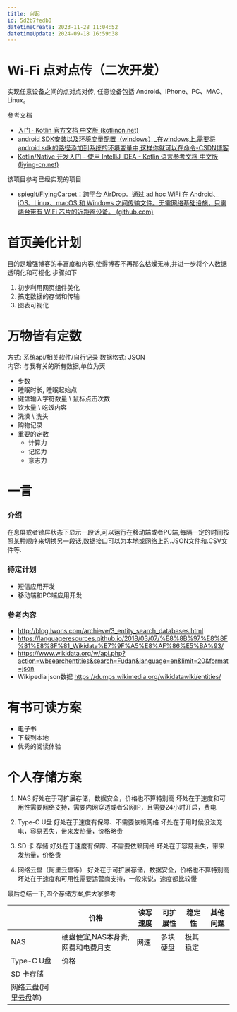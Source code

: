 ```yaml
---
title: 兴起
id: 5d2b7fedb0
datetimeCreate: 2023-11-28 11:04:52
datetimeUpdate: 2024-09-18 16:59:38
---
```

# Wi-Fi 点对点传（二次开发）

实现任意设备之间的点对点对传, 任意设备包括 Android、IPhone、PC、MAC、Linux。

参考文档
- [入门 · Kotlin 官方文档 中文版 (kotlincn.net)](https://book.kotlincn.net/text/getting-started.html)
-  [android SDK安装以及环境变量配置（windows）_在windows上,需要将android sdk的路径添加到系统的环境变量中,这样你就可以在命令-CSDN博客](https://blog.csdn.net/zeternityyt/article/details/79655150)
- [Kotlin/Native 开发入门 - 使用 IntelliJ IDEA - Kotlin 语言参考文档 中文版 (liying-cn.net)](https://kotlin.liying-cn.net/docs/reference_zh/native/native-get-started.html)

该项目参考已经实现的项目
- [spieglt/FlyingCarpet：跨平台 AirDrop。通过 ad hoc WiFi 在 Android、iOS、Linux、macOS 和 Windows 之间传输文件。无需网络基础设施，只需两台带有 WiFi 芯片的近距离设备。 (github.com)](https://github.com/spieglt/flyingcarpet)

# 首页美化计划
目的是增强博客的丰富度和内容,使得博客不再那么枯燥无味,并进一步将个人数据透明化和可视化
步骤如下
1. 初步利用网页组件美化
2. 搞定数据的存储和传输
3. 图表可视化
# 万物皆有定数
方式:  系统api/相关软件/自行记录
数据格式: JSON  
内容: 与我有关的所有数据,单位为天
- 步数
- 睡眠时长, 睡眠起始点
- 键盘输入字符数量 \ 鼠标点击次数
- 饮水量 \ 吃饭内容
- 洗澡 \ 洗头 
- 购物记录
- 重要的定数
	- 计算力
	- 记忆力
	- 意志力

# 一言
### 介绍
在息屏或者锁屏状态下显示一段话,可以运行在移动端或者PC端,每隔一定的时间按照某种顺序来切换另一段话,数据接口可以为本地或网络上的.JSON文件和.CSV文件等.

### 待定计划
- 短信应用开发
- 移动端和PC端应用开发
### 参考内容
- http://blog.lwons.com/archieve/3_entity_search_databases.html
- https://languageresources.github.io/2018/03/07/%E8%8B%97%E8%8F%81%E8%8F%81_Wikidata%E7%9F%A5%E8%AF%86%E5%BA%93/
- https://www.wikidata.org/w/api.php?action=wbsearchentities&search=Fudan&language=en&limit=20&format=json
- Wikipedia json数据 https://dumps.wikimedia.org/wikidatawiki/entities/


# 有书可读方案

- 电子书
- 下载到本地
- 优秀的阅读体验

# 个人存储方案

1. NAS 
	好处在于可扩展存储，数据安全，价格也不算特别高
	坏处在于速度和可用性需要网络支持，需要内网穿透或者公网IP，且需要24小时开启，费电

2. Type-C U盘
	好处在于速度有保障、不需要依赖网络
	坏处在于用时候没法充电，容易丢失，带来发热量，价格略贵

3. SD 卡 存储
	好处在于速度有保障、不需要依赖网络
	坏处在于容易丢失，带来发热量，价格贵

4. 网络云盘（阿里云盘等）
	好处在于可扩展存储，数据安全，价格也不算特别高
	坏处在于速度和可用性需要运营商支持，一般来说，速度都比较慢

最后总结一下,四个存储方案,供大家参考

|  | 价格 | 读写速度 | 可扩展性 | 稳定性 | 其他问题 | 
| --- | --- | --- | --- | --- | --- |
| NAS | 硬盘便宜,NAS本身贵,网费和电费月支 | 网速 | 多块硬盘 | 极其稳定 |  |
| Type-C U盘 | 价格 |  |  |  |  |
| SD 卡存储 |  |  |  |  |  |
| 网络云盘(阿里云盘等) |  |  |  |  |  |

